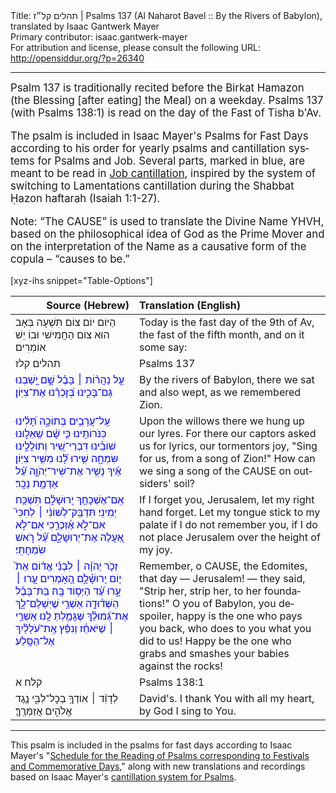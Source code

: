 <html>
<head></head>
<body>
Title: תהלים קל״ז | Psalms 137 (Al Naharot Bavel :: By the Rivers of Babylon), translated by Isaac Gantwerk Mayer<br />
Primary contributor: isaac.gantwerk-mayer<br />
For attribution and license, please consult the following URL: <a href="http://opensiddur.org/?p=26340">http://opensiddur.org/?p=26340</a>
<p />
<hr />

<div class="english" lang="en" style="font-size: 1.2em;">
Psalm 137 is traditionally recited before the Birkat Hamazon (the Blessing [after eating] the Meal) on a weekday. Psalms 137 (with Psalms 138:1) is read on the day of the Fast of Tisha b'Av. 

The psalm is included in Isaac Mayer's Psalms for Fast Days according to his order for yearly psalms and cantillation systems for Psalms and Job. Several parts, marked in blue, are meant to be read in <a href="https://opensiddur.org/readings-and-sourcetexts/cantillation/an-ashkenazi-style-cantillation-system-for-job-by-isaac-gantwerk-mayer/">Job cantillation</a>, inspired by the system of switching to Lamentations cantillation during the Shabbat Ḥazon haftarah (Isaiah 1:1-27).

Note: “The CAUSE” is used to translate the Divine Name YHVH, based on the philosophical idea of God as the Prime Mover and on the interpretation of the Name as a causative form of the copula – “causes to be.”
</div>

[xyz-ihs snippet="Table-Options"]<table style="margin-left: auto; margin-right: auto;" class="draggable">
<thead><tr><th id="x" style="text-align: right;">Source (Hebrew)</th><th style="text-align: left;">Translation (English)</th></tr></thead>
<tbody>
<tr><td style="vertical-align:top;">
<div class="liturgy" lang="he">
<span class="instruction">הַיּוֹם יוֹם צוֹם תִּשְׁעָה בְּאָב הוּא צוֹם הַחֲמִישִׁי וּבוֹ יֵשׁ אוֹמְרִים׃</span>
</span></div></td>
 
<td style="vertical-align:top;">
<div class="english" lang="en">
<span class="instruction">Today is the fast day of the 9th of Av, the fast of the fifth month, and on it some say:</span>
</div></td></tr>


<tr><td style="vertical-align:top;">
<div class="liturgy" lang="he">
תהלים קלז
</span></div></td>
 
<td style="vertical-align:top;">
<div class="english" lang="en">
Psalms 137
</div></td></tr>


<tr><td style="vertical-align:top;">
<div class="liturgy" lang="he"><span style="color:blue;">
עַ֥ל נַהֲר֨וֹת ׀ בָּבֶ֗ל
שָׁ֣ם יָ֭שַׁבְנוּ גַּם־בָּכִ֑ינוּ 
בְּ֝זׇכְרֵ֗נוּ
אֶת־צִיּֽוֹן׃ 
</span></div></td>
 
<td style="vertical-align:top;">
<div class="english" lang="en">
By the rivers of Babylon,
there we sat and also wept,
as we remembered
Zion.
</div></td></tr>


<tr><td style="vertical-align:top;">
<div class="liturgy" lang="he"><span style="color:blue;">
עַֽל־עֲרָבִ֥ים בְּתוֹכָ֑הּ
תָּ֝לִ֗ינוּ כִּנֹּרוֹתֵֽינוּ׃
כִּ֤י שָׁ֨ם שְֽׁאֵל֢וּנוּ שׁוֹבֵ֡ינוּ דִּבְרֵי־שִׁ֭יר
וְתוֹלָלֵ֣ינוּ שִׂמְחָ֑ה
שִׁ֥ירוּ לָ֗֝נוּ
מִשִּׁ֥יר צִיּֽוֹן׃
אֵ֗יךְ נָשִׁ֥יר אֶת־שִׁיר־יְהֹוָ֑ה
עַ֗֝ל אַדְמַ֥ת נֵכָֽר׃
</span></div></td>
 
<td style="vertical-align:top;">
<div class="english" lang="en">
Upon the willows there
we hung up our lyres.
For there our captors asked us for lyrics,
our tormentors joy,
"Sing for us,
from a song of Zion!"
How can we sing a song of the CAUSE
on outsiders' soil?
</div></td></tr>


<tr><td style="vertical-align:top;">
<div class="liturgy" lang="he"><span style="color:blue;">
אִֽם־אֶשְׁכָּחֵ֥ךְ יְֽרוּשָׁלָ֗&#x200d;ִם
תִּשְׁכַּ֥ח יְמִינִֽי׃
תִּדְבַּֽק־לְשׁוֹנִ֨י ׀ לְחִכִּי֮
אִם־לֹ֢א אֶ֫זְכְּרֵ֥כִי 
אִם־לֹ֣א אַ֭עֲלֶה אֶת־יְרוּשָׁלַ֑&#x200d;ִם
עַ֗֝ל רֹ֣אשׁ שִׂמְחָתִֽי׃ 
</span></div></td>
 
<td style="vertical-align:top;">
<div class="english" lang="en">
If I forget you, Jerusalem,
let my right hand forget.
Let my tongue stick to my palate
if I do not remember you,
if I do not place Jerusalem
over the height of my joy.
</div></td></tr>


<tr><td style="vertical-align:top;">
<div class="liturgy" lang="he"><span style="color:blue;">
זְכֹ֤ר יְהֹוָ֨ה ׀ לִבְנֵ֬י אֱד֗וֹם
אֵת֮ י֤וֹם יְֽרוּשָׁ֫לָ֥&#x200d;ִם 
הָ֭אֹ֣מְרִים עָ֤רוּ ׀ עָ֑רוּ
עַ֗֝ד הַיְס֥וֹד בָּֽהּ׃ 
בַּת־בָּבֶ֗ל הַשְּׁד֫וּדָ֥ה
אַשְׁרֵ֥י שֶׁיְשַׁלֶּם־לָ֑ךְ
אֶת־גְּ֝מוּלֵ֗ךְ
שֶׁגָּמַ֥לְתְּ לָֽנוּ׃
אַשְׁרֵ֤י ׀ שֶׁיֹּאחֵ֓ז
וְנִפֵּ֬ץ אֶֽת־עֹ֝לָלַ֗יִךְ
אֶל־הַסָּֽלַע׃
</span></div></td>
 
<td style="vertical-align:top;">
<div class="english" lang="en">
Remember, o CAUSE, the Edomites,
that day — Jerusalem! —
they said, "Strip her, strip her,
to her foundations!"
O you of Babylon, you despoiler,
happy is the one who pays you back,
who does to you
what you did to us!
Happy be the one who grabs
and smashes your babies
against the rocks!
</div></td></tr>


<tr><td style="vertical-align:top;">
<div class="liturgy" lang="he">
קלח א
</span></div></td>
 
<td style="vertical-align:top;">
<div class="english" lang="en">
Psalms 138:1
</div></td></tr>


<tr><td style="vertical-align:top;">
<div class="liturgy" lang="he">
לְדָוִ֨ד ׀ 
אוֹדְךָ֥ בְכׇל־לִבִּ֑י
נֶ֖גֶד אֱלֹהִ֣ים אֲזַמְּרֶֽךָּ׃
</span></div></td>
 
<td style="vertical-align:top;">
<div class="english" lang="en">
David's.
I thank You with all my heart,
by God I sing to You.
</div></td></tr>
</tbody></table>

<hr />

This psalm is included in the psalms for fast days according to Isaac Mayer's "<a href="https://opensiddur.org/readings-and-sourcetexts/mekorot/tanakh/ketuvim/emet/tehilim/reading-cycle/system-for-the-reading-of-psalms-on-festivals-and-commemorative-days-in-the-rabbinic-jewish-calendar-by-isaac-gantwerk-mayer/">Schedule for the Reading of Psalms corresponding to Festivals and Commemorative Days</a>," along with new translations and recordings based on Isaac Mayer's <a href="https://opensiddur.org/readings-and-sourcetexts/cantillation/an-ashkenazi-style-cantillation-system-for-psalms-by-isaac-gantwerk-mayer/">cantillation system for Psalms</a>.
</body>
</html>